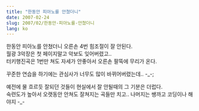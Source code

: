 ```yaml
---
title: "한동안 피아노를 안쳤더니"
date: 2007-02-24
slug: 2007/02/한동안-피아노를-안쳤더니
lang: ko
---
```


한동안 피아노를 안쳤더니 오른손 4번 힘조절이 잘 안된다.  
월광 3악장은 첫 페이지말고 악보도 잊어버렸고..   
터키행진곡은 1번만 쳐도 자세가 안좋아서 오른손 팔뚝에 무리가 온다. 

꾸준한 연습을 하기에는 관심사가 너무도 많이 바뀌어버렸는데.. -_-;

예전에 물 흐르듯 잘되던 것들이 현실에서 잘 안될때의 그 기분은 더럽다.  
숙련도가 높아서 오랫동안 안쳐도 잘쳐지는 곡들만 치고.. 나머지는 쌩까고 코딩이나 해야지 -_-
